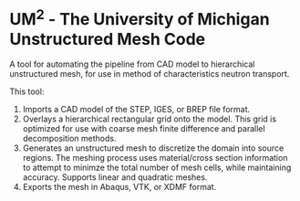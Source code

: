 # UM<sup>2</sup> - The University of Michigan Unstructured Mesh Code
A tool for automating the pipeline from CAD model to hierarchical unstructured mesh, for use in method of characteristics neutron transport.

This tool:
1. Imports a CAD model of the STEP, IGES, or BREP file format.
2. Overlays a hierarchical rectangular grid onto the model. This grid is optimized for use with coarse mesh finite difference and parallel decomposition methods.
3. Generates an unstructured mesh to discretize the domain into source regions. The meshing process uses material/cross section information to attempt to minimze the total number of mesh cells, while maintaining accuracy. Supports linear and quadratic meshes. 
4. Exports the mesh in Abaqus, VTK, or XDMF format.
